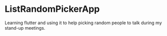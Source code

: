 # ListRandomPickerApp
Learning flutter and using it to help picking random people to talk during my stand-up meetings.
